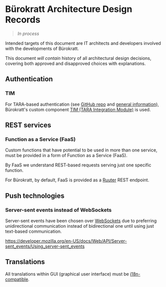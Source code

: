 # Bürokratt Architecture Design Records

> _In process_

Intended targets of this document are IT architects and developers involved with the developments of Bürokratt.

This document _will contain_ history of all architectural design decisions, covering both approved and disapproved choices with explanations.

## Authentication

### TIM

For TARA-based authentication (see [GitHub repo](https://e-gov.github.io/TARA-Doku/) and [general information](https://www.ria.ee/en/state-information-system/eid/partners.html)), Bürokratt's custom component [TIM (TARA Integration Module)](https://github.com/buerokratt/TIM) is used.

## REST services

### Function as a Service (FaaS)

Custom functions that have potential to be used in more than one service, must be provided in a form of Function as a Service (FaaS).

By FaaS we understand REST-based requests serving just one specific function.

For Bürokratt, by default, FaaS is provided as a [Ruuter](https://github.com/buerokratt/Ruuter) REST endpoint.


## Push technologies

### Server-sent events instead of WebSockets

Server-sent events have been chosen over [WebSockets](https://developer.mozilla.org/en-US/docs/Web/API/WebSockets_API) due to preferring unidirectional communication instead of bidirectional one until using just text-based communication.

https://developer.mozilla.org/en-US/docs/Web/API/Server-sent_events/Using_server-sent_events

## Translations

All translations within GUI (graphical user interface) must be [i18n-compatible](https://www.i18next.com/).

